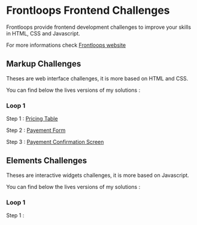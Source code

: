 # Frontloops Frontend Challenges

Frontloops provide frontend development challenges to improve your skills in HTML, CSS and Javascript.

For more informations check [Frontloops website](https://frontloops.io/)

## Markup Challenges

Theses are web interface challenges, it is more based on HTML and CSS.

You can find below the lives versions of my solutions :

### Loop 1

Step 1 : [Pricing Table](https://zathio.github.io/frontloops-challenges/markup-challenges/loop1-step1/)

Step 2 : [Payement Form](https://zathio.github.io/frontloops-challenges/markup-challenges/loop1-step2/)

Step 3 : [Payement Confirmation Screen](https://zathio.github.io/frontloops-challenges/markup-challenges/loop1-step3/)

## Elements Challenges

Theses are interactive widgets challenges, it is more based on Javascript.

You can find below the lives versions of my solutions :

### Loop 1

Step 1 :